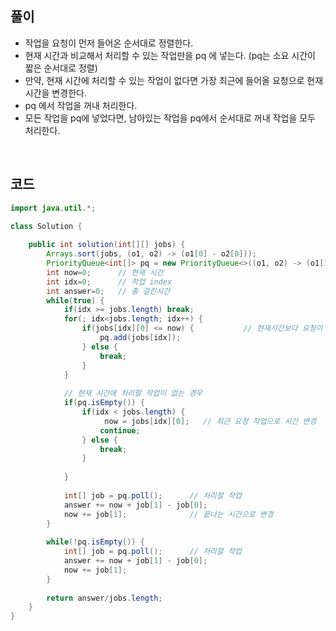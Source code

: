 ## 풀이
* 작업을 요청이 먼저 들어온 순서대로 정렬한다.
* 현재 시간과 비교해서 처리할 수 있는 작업만을 pq 에 넣는다. (pq는 소요 시간이 짧은 순서대로 정렬)
* 만약, 현재 시간에 처리할 수 있는 작업이 없다면 가장 최근에 들어올 요청으로 현재 시간을 변경한다.
* pq 에서 작업을 꺼내 처리한다.
* 모든 작업을 pq에 넣었다면, 남아있는 작업을 pq에서 순서대로 꺼내 작업을 모두 처리한다.
</br>

## 코드
```Java
import java.util.*;

class Solution {
    
    public int solution(int[][] jobs) {
        Arrays.sort(jobs, (o1, o2) -> (o1[0] - o2[0]));                                 // 요청 순서대로 정렬
        PriorityQueue<int[]> pq = new PriorityQueue<>((o1, o2) -> (o1[1] - o2[1]));    // 소요 시간이 짧은 순서대로 정렬
        int now=0;      // 현재 시간
        int idx=0;      // 작업 index
        int answer=0;   // 총 걸린시간
        while(true) {
            if(idx >= jobs.length) break;
            for(; idx<jobs.length; idx++) {
                if(jobs[idx][0] <= now) {           // 현재시간보다 요청이 먼저 들어왔다면
                    pq.add(jobs[idx]);
                } else {
                    break;
                }
            }
            
            // 현재 시간에 처리할 작업이 없는 경우
            if(pq.isEmpty()) {
                if(idx < jobs.length) {
                     now = jobs[idx][0];   // 최근 요청 작업으로 시간 변경
                    continue;
                } else {
                    break;
                }
               
            }
            
            int[] job = pq.poll();      // 처리할 작업
            answer += now + job[1] - job[0];
            now += job[1];              // 끝나는 시간으로 변경
        }
        
        while(!pq.isEmpty()) {
            int[] job = pq.poll();      // 처리할 작업
            answer += now + job[1] - job[0];
            now += job[1];
        }
        
        return answer/jobs.length;
    }
}
```
